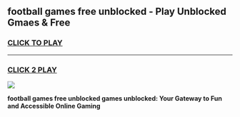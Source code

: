 
## football games free unblocked - Play Unblocked Gmaes & Free
<h3>
<a href="https://premium.freeplayer.one?title=football_games_free_unblocked&ref=20F">CLICK TO PLAY</a></h3>
<hr>

<h3>
<a href="https://premium.freeplayer.one?title=football_games_free_unblocked&ref=20F">CLICK 2 PLAY</a>
  
</h3>

<a href="https://premium.freeplayer.one?title=football_games_free_unblocked&ref=20F/"><img src="https://clearcache.store/games.png"></a>


**football games free unblocked games unblocked: Your Gateway to Fun and Accessible Online Gaming**
